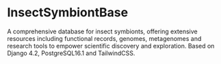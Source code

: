 # InsectSymbiontBase
A comprehensive database for insect symbionts, offering extensive resources including functional records, genomes, metagenomes and research tools to empower scientific discovery and exploration. Based on Django 4.2, PostgreSQL16.1 and TailwindCSS.

